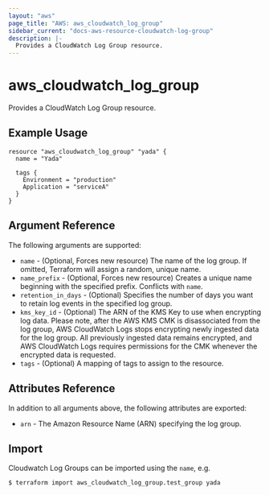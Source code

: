 ```yaml
---
layout: "aws"
page_title: "AWS: aws_cloudwatch_log_group"
sidebar_current: "docs-aws-resource-cloudwatch-log-group"
description: |-
  Provides a CloudWatch Log Group resource.
---
```


# aws_cloudwatch_log_group

Provides a CloudWatch Log Group resource.

## Example Usage

```hcl
resource "aws_cloudwatch_log_group" "yada" {
  name = "Yada"

  tags {
    Environment = "production"
    Application = "serviceA"
  }
}
```

## Argument Reference

The following arguments are supported:

* `name` - (Optional, Forces new resource) The name of the log group. If omitted, Terraform will assign a random, unique name.
* `name_prefix` - (Optional, Forces new resource) Creates a unique name beginning with the specified prefix. Conflicts with `name`.
* `retention_in_days` - (Optional) Specifies the number of days
  you want to retain log events in the specified log group.
* `kms_key_id` - (Optional) The ARN of the KMS Key to use when encrypting log data. Please note, after the AWS KMS CMK is disassociated from the log group,
AWS CloudWatch Logs stops encrypting newly ingested data for the log group. All previously ingested data remains encrypted, and AWS CloudWatch Logs requires
permissions for the CMK whenever the encrypted data is requested.
* `tags` - (Optional) A mapping of tags to assign to the resource.

## Attributes Reference

In addition to all arguments above, the following attributes are exported:

* `arn` - The Amazon Resource Name (ARN) specifying the log group.


## Import

Cloudwatch Log Groups can be imported using the `name`, e.g.

```
$ terraform import aws_cloudwatch_log_group.test_group yada
```
